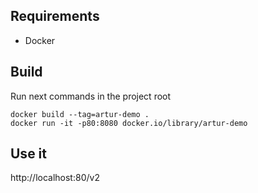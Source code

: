 ## Requirements

* Docker

## Build

Run next commands in the project root
```
docker build --tag=artur-demo .
docker run -it -p80:8080 docker.io/library/artur-demo
```

## Use it

http://localhost:80/v2
